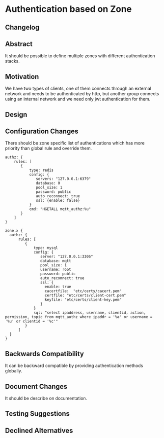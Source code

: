 # Authentication based on Zone

## Changelog

## Abstract

It should be possible to define multiple zones with different authentication stacks.

## Motivation

We have two types of clients, one of them connects through an external network and needs to be authenticated by http,
but another group connects using an internal network and we need only jwt authentication for them.

## Design

## Configuration Changes

There should be zone specific list of authentications which has more priority than global rule and override them.

```
authz: {
    rules: [
       {
           type: redis
           config: {
              servers: "127.0.0.1:6379"
              database: 0
              pool_size: 1
              password: public
              auto_reconnect: true
              ssl: {enable: false}
           }
           cmd: "HGETALL mqtt_authz:%u"
       }
    ]
}

zone.x {
  authz: {
      rules: [
         {
             type: mysql
             config: {
                server: "127.0.0.1:3306"
                database: mqtt
                pool_size: 1
                username: root
                password: public
                auto_reconnect: true
                ssl: {
                  enable: true
                  cacertfile:  "etc/certs/cacert.pem"
                  certfile: "etc/certs/client-cert.pem"
                  keyfile: "etc/certs/client-key.pem"
                }
             }
             sql: "select ipaddress, username, clientid, action, permission, topic from mqtt_authz where ipaddr = '%a' or username = '%u' or clientid = '%c'"
         }
      ]
  }
}
```

## Backwards Compatibility

It can be backward compatible by providing authentication methods globally.

## Document Changes

It should be describe on documentation.

## Testing Suggestions

## Declined Alternatives
